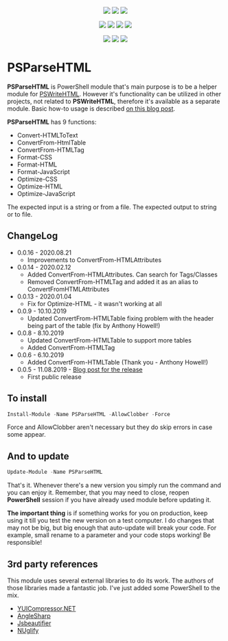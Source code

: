 ﻿<p align="center">
  <a href="https://www.powershellgallery.com/packages/PSParseHTML"><img src="https://img.shields.io/powershellgallery/v/PSParseHTML.svg"></a>
  <a href="https://www.powershellgallery.com/packages/PSParseHTML"><img src="https://img.shields.io/powershellgallery/vpre/PSParseHTML.svg?label=powershell%20gallery%20preview&colorB=yellow"></a>
  <a href="https://github.com/EvotecIT/PSParseHTML"><img src="https://img.shields.io/github/license/EvotecIT/PSParseHTML.svg"></a>
</p>

<p align="center">
  <a href="https://www.powershellgallery.com/packages/PSParseHTML"><img src="https://img.shields.io/powershellgallery/p/PSParseHTML.svg"></a>
  <a href="https://github.com/EvotecIT/PSParseHTML"><img src="https://img.shields.io/github/languages/top/evotecit/PSParseHTML.svg"></a>
  <a href="https://github.com/EvotecIT/PSParseHTML"><img src="https://img.shields.io/github/languages/code-size/evotecit/PSParseHTML.svg"></a>
  <a href="https://www.powershellgallery.com/packages/PSParseHTML"><img src="https://img.shields.io/powershellgallery/dt/PSParseHTML.svg"></a>
</p>

<p align="center">
  <a href="https://twitter.com/PrzemyslawKlys"><img src="https://img.shields.io/twitter/follow/PrzemyslawKlys.svg?label=Twitter%20%40PrzemyslawKlys&style=social"></a>
  <a href="https://evotec.xyz/hub"><img src="https://img.shields.io/badge/Blog-evotec.xyz-2A6496.svg"></a>
  <a href="https://www.linkedin.com/in/pklys"><img src="https://img.shields.io/badge/LinkedIn-pklys-0077B5.svg?logo=LinkedIn"></a>
</p>

# PSParseHTML

**PSParseHTML** is PowerShell module that's main purpose is to be a helper module for [PSWriteHTML](https://github.com/EvotecIT/PSWriteHTML). However it's functionality can be utilized in other projects, not related to **PSWriteHTML**, therefore it's available as a separate module. Basic how-to usage is described [on this blog post](https://evotec.xyz/formatting-and-minifying-resources-html-css-javascript-with-powershell/).

**PSParseHTML** has 9 functions:

- Convert-HTMLToText
- ConvertFrom-HtmlTable
- ConvertFrom-HTMLTag
- Format-CSS
- Format-HTML
- Format-JavaScript
- Optimize-CSS
- Optimize-HTML
- Optimize-JavaScript

The expected input is a string or from a file. The expected output to string or to file.

## ChangeLog

- 0.0.16 - 2020.08.21
  - Improvements to ConvertFrom-HTMLAttributes
- 0.0.14 - 2020.02.12
  - Added ConvertFrom-HTMLAttributes. Can search for Tags/Classes
  - Removed ConvertFrom-HTMLTag and added it as an alias to ConvertFromHTMLAttributes
- 0.0.13 - 2020.01.04
  - Fix for Optimize-HTML - it wasn't working at all
- 0.0.9 - 10.10.2019
  - Updated ConvertFrom-HTMLTable fixing problem with the header being part of the table (fix by Anthony Howell!)
- 0.0.8 - 8.10.2019
  - Updated ConvertFrom-HTMLTable to support more tables
  - Added ConvertFrom-HTMLTag
- 0.0.6 - 6.10.2019
  - Added ConvertFrom-HTMLTable (Thank you - Anthony Howell!)
- 0.0.5 - 11.08.2019 - [Blog post for the release](https://evotec.xyz/formatting-and-minifying-resources-html-css-javascript-with-powershell/)
  - First public release

## To install

```powershell
Install-Module -Name PSParseHTML -AllowClobber -Force
```

Force and AllowClobber aren't necessary but they do skip errors in case some appear.

## And to update

```powershell
Update-Module -Name PSParseHTML
```

That's it. Whenever there's a new version you simply run the command and you can enjoy it. Remember, that you may need to close, reopen **PowerShell** session if you have already used module before updating it.

**The important thing** is if something works for you on production, keep using it till you test the new version on a test computer. I do changes that may not be big, but big enough that auto-update will break your code. For example, small rename to a parameter and your code stops working! Be responsible!

## 3rd party references

This module uses several external libraries to do its work. The authors of those libraries made a fantastic job. I've just added some PowerShell to the mix.

- [YUICompressor.NET](https://github.com/YUICompressor-NET/YUICompressor.NET)
- [AngleSharp](https://github.com/AngleSharp/AngleSharp)
- [Jsbeautifier](https://github.com/denis-ivanov/Jsbeautifier)
- [NUglify](https://github.com/xoofx/NUglify)
